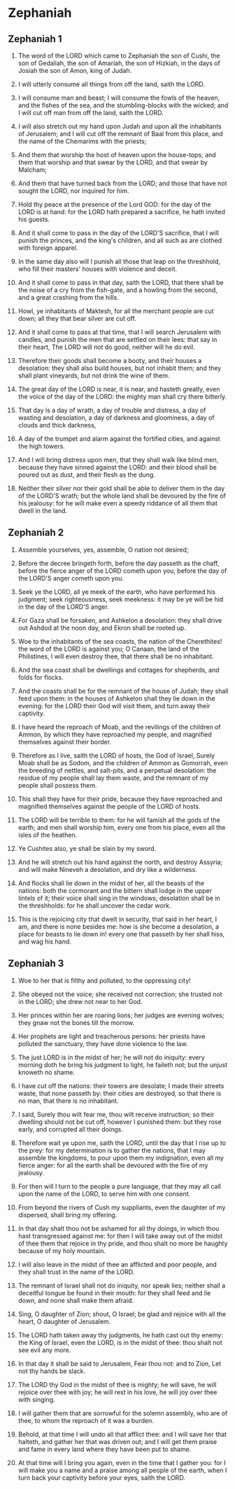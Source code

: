 # Zephaniah

## Zephaniah 1

1. The word of the LORD which came to Zephaniah the son of Cushi, the son of Gedaliah, the son of Amariah, the son of Hizkiah, in the days of Josiah the son of Amon, king of Judah.

2. I will utterly consume all things from off the land, saith the LORD.

3. I will consume man and beast; I will consume the fowls of the heaven, and the fishes of the sea, and the stumbling-blocks with the wicked; and I will cut off man from off the land, saith the LORD.

4. I will also stretch out my hand upon Judah and upon all the inhabitants of Jerusalem; and I will cut off the remnant of Baal from this place, and the name of the Chemarims with the priests;

5. And them that worship the host of heaven upon the house-tops; and them that worship and that swear by the LORD, and that swear by Malcham;

6. And them that have turned back from the LORD; and those that have not sought the LORD, nor inquired for him.

7. Hold thy peace at the presence of the Lord GOD: for the day of the LORD is at hand: for the LORD hath prepared a sacrifice, he hath invited his guests.

8. And it shall come to pass in the day of the LORD'S sacrifice, that I will punish the princes, and the king's children, and all such as are clothed with foreign apparel.

9. In the same day also will I punish all those that leap on the threshhold, who fill their masters' houses with violence and deceit.

10. And it shall come to pass in that day, saith the LORD, that there shall be the noise of a cry from the fish-gate, and a howling from the second, and a great crashing from the hills.

11. Howl, ye inhabitants of Maktesh, for all the merchant people are cut down; all they that bear silver are cut off.

12. And it shall come to pass at that time, that I will search Jerusalem with candles, and punish the men that are settled on their lees: that say in their heart, The LORD will not do good, neither will he do evil.

13. Therefore their goods shall become a booty, and their houses a desolation: they shall also build houses, but not inhabit them; and they shall plant vineyards, but not drink the wine of them.

14. The great day of the LORD is near, it is near, and hasteth greatly, even the voice of the day of the LORD: the mighty man shall cry there bitterly.

15. That day is a day of wrath, a day of trouble and distress, a day of wasting and desolation, a day of darkness and gloominess, a day of clouds and thick darkness,

16. A day of the trumpet and alarm against the fortified cities, and against the high towers.

17. And I will bring distress upon men, that they shall walk like blind men, because they have sinned against the LORD: and their blood shall be poured out as dust, and their flesh as the dung.

18. Neither their silver nor their gold shall be able to deliver them in the day of the LORD'S wrath; but the whole land shall be devoured by the fire of his jealousy: for he will make even a speedy riddance of all them that dwell in the land.

## Zephaniah 2

1. Assemble yourselves, yes, assemble, O nation not desired;

2. Before the decree bringeth forth, before the day passeth as the chaff, before the fierce anger of the LORD cometh upon you, before the day of the LORD'S anger cometh upon you.

3. Seek ye the LORD, all ye meek of the earth, who have performed his judgment; seek righteousness, seek meekness: it may be ye will be hid in the day of the LORD'S anger.

4. For Gaza shall be forsaken, and Ashkelon a desolation: they shall drive out Ashdod at the noon day, and Ekron shall be rooted up.

5. Woe to the inhabitants of the sea coasts, the nation of the Cherethites! the word of the LORD is against you; O Canaan, the land of the Philistines, I will even destroy thee, that there shall be no inhabitant.

6. And the sea coast shall be dwellings and cottages for shepherds, and folds for flocks.

7. And the coasts shall be for the remnant of the house of Judah; they shall feed upon them: in the houses of Ashkelon shall they lie down in the evening: for the LORD their God will visit them, and turn away their captivity.

8. I have heard the reproach of Moab, and the revilings of the children of Ammon, by which they have reproached my people, and magnified themselves against their border.

9. Therefore as I live, saith the LORD of hosts, the God of Israel, Surely Moab shall be as Sodom, and the children of Ammon as Gomorrah, even the breeding of nettles, and salt-pits, and a perpetual desolation: the residue of my people shall lay them waste, and the remnant of my people shall possess them.

10. This shall they have for their pride, because they have reproached and magnified themselves against the people of the LORD of hosts.

11. The LORD will be terrible to them: for he will famish all the gods of the earth; and men shall worship him, every one from his place, even all the isles of the heathen.

12. Ye Cushites also, ye shall be slain by my sword.

13. And he will stretch out his hand against the north, and destroy Assyria; and will make Nineveh a desolation, and dry like a wilderness.

14. And flocks shall lie down in the midst of her, all the beasts of the nations: both the cormorant and the bittern shall lodge in the upper lintels of it; their voice shall sing in the windows; desolation shall be in the threshholds: for he shall uncover the cedar work.

15. This is the rejoicing city that dwelt in security, that said in her heart, I am, and there is none besides me: how is she become a desolation, a place for beasts to lie down in! every one that passeth by her shall hiss, and wag his hand.

## Zephaniah 3

1. Woe to her that is filthy and polluted, to the oppressing city!

2. She obeyed not the voice; she received not correction; she trusted not in the LORD; she drew not near to her God.

3. Her princes within her are roaring lions; her judges are evening wolves; they gnaw not the bones till the morrow.

4. Her prophets are light and treacherous persons: her priests have polluted the sanctuary, they have done violence to the law.

5. The just LORD is in the midst of her; he will not do iniquity: every morning doth he bring his judgment to light, he faileth not; but the unjust knoweth no shame.

6. I have cut off the nations: their towers are desolate; I made their streets waste, that none passeth by: their cities are destroyed, so that there is no man, that there is no inhabitant.

7. I said, Surely thou wilt fear me, thou wilt receive instruction; so their dwelling should not be cut off, however I punished them: but they rose early, and corrupted all their doings.

8. Therefore wait ye upon me, saith the LORD, until the day that I rise up to the prey: for my determination is to gather the nations, that I may assemble the kingdoms, to pour upon them my indignation, even all my fierce anger: for all the earth shall be devoured with the fire of my jealousy.

9. For then will I turn to the people a pure language, that they may all call upon the name of the LORD, to serve him with one consent.

10. From beyond the rivers of Cush my suppliants, even the daughter of my dispersed, shall bring my offering.

11. In that day shalt thou not be ashamed for all thy doings, in which thou hast transgressed against me: for then I will take away out of the midst of thee them that rejoice in thy pride, and thou shalt no more be haughty because of my holy mountain.

12. I will also leave in the midst of thee an afflicted and poor people, and they shall trust in the name of the LORD.

13. The remnant of Israel shall not do iniquity, nor speak lies; neither shall a deceitful tongue be found in their mouth: for they shall feed and lie down, and none shall make them afraid.

14. Sing, O daughter of Zion; shout, O Israel; be glad and rejoice with all the heart, O daughter of Jerusalem.

15. The LORD hath taken away thy judgments, he hath cast out thy enemy: the King of Israel, even the LORD, is in the midst of thee: thou shalt not see evil any more.

16. In that day it shall be said to Jerusalem, Fear thou not: and to Zion, Let not thy hands be slack.

17. The LORD thy God in the midst of thee is mighty; he will save, he will rejoice over thee with joy; he will rest in his love, he will joy over thee with singing.

18. I will gather them that are sorrowful for the solemn assembly, who are of thee, to whom the reproach of it was a burden.

19. Behold, at that time I will undo all that afflict thee: and I will save her that halteth, and gather her that was driven out; and I will get them praise and fame in every land where they have been put to shame.

20. At that time will I bring you again, even in the time that I gather you: for I will make you a name and a praise among all people of the earth, when I turn back your captivity before your eyes, saith the LORD.

